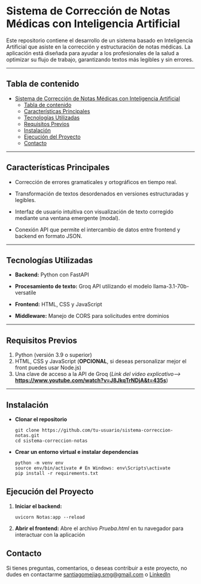 # Sistema de Corrección de Notas Médicas con Inteligencia Artificial

Este repositorio contiene el desarrollo de un sistema basado en Inteligencia Artificial que asiste en la corrección y estructuración de notas médicas. La aplicación está diseñada para ayudar a los profesionales de la salud a optimizar su flujo de trabajo, garantizando textos más legibles y sin errores.

------------

## Tabla de contenido
- [Sistema de Corrección de Notas Médicas con Inteligencia Artificial](#sistema-de-corrección-de-notas-médicas-con-inteligencia-artificial)
  - [Tabla de contenido](#tabla-de-contenido)
  - [Características Principales](#características-principales)
  - [Tecnologías Utilizadas](#tecnologías-utilizadas)
  - [Requisitos Previos](#requisitos-previos)
  - [Instalación](#instalación)
  - [Ejecución del Proyecto](#ejecución-del-proyecto)
  - [Contacto](#contacto)


------------

## Características Principales
- Corrección de errores gramaticales y ortográficos en tiempo real.

- Transformación de textos desordenados en versiones estructuradas y legibles.

- Interfaz de usuario intuitiva con visualización de texto corregido mediante una ventana emergente (modal).

- Conexión API que permite el intercambio de datos entre frontend y backend en formato JSON.

-------------

## Tecnologías Utilizadas

- **Backend:** Python con FastAPI

- **Procesamiento de texto:** Groq API utilizando el modelo llama-3.1-70b-versatile

- **Frontend:** HTML, CSS y JavaScript

- **Middleware:** Manejo de CORS para solicitudes entre dominios

------

## Requisitos Previos
1. Python (versión 3.9 o superior)
2. HTML, CSS y JavaScript (**OPCIONAL**, si deseas personalizar mejor el front puedes usar Node.js)
3. Una clave de acceso a la API de Groq (*Link del video explicativo-->* **https://www.youtube.com/watch?v=J8JkqTrNDjA&t=435s**)

--------

## Instalación

- **Clonar el repositorio**
  ```
  git clone https://github.com/tu-usuario/sistema-correccion-notas.git
  cd sistema-correccion-notas

- **Crear un entorno virtual e instalar dependencias**
  ```
  python -m venv env
  source env/bin/activate # En Windows: env\Scripts\activate
  pip install -r requirements.txt

## Ejecución del Proyecto

1. **Iniciar el backend:**
   ```
   uvicorn Notas:app --reload

2. **Abrir el frontend:** Abre el archivo *Prueba.html* en tu navegador para interactuar con la aplicación

## Contacto
Si tienes preguntas, comentarios, o deseas contribuir a este proyecto, no dudes en contactarme santiagomejiag.smg@gmail.com o [LinkedIn](https://www.linkedin.com/in/santiago-mejia-guerr/)
